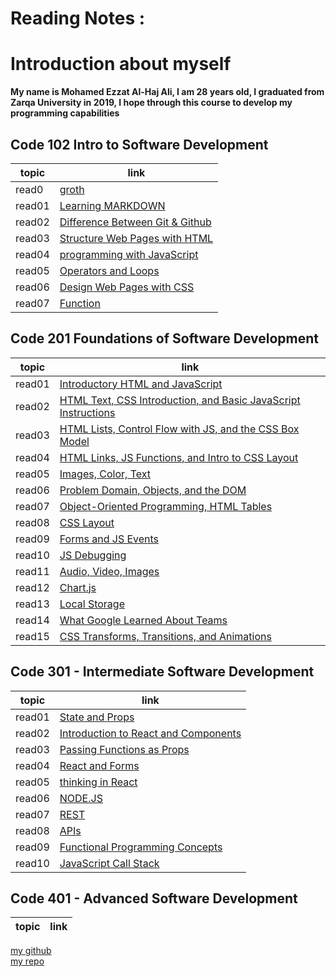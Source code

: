 # Reading Notes :

# Introduction about myself

**My name is Mohamed Ezzat Al-Haj Ali, I am 28 years old, I graduated from Zarqa University in 2019, I hope through this course to develop my programming capabilities**  

## Code 102 Intro to Software Development

topic | link
----|-----
read0 |[groth](read0)
read01 |[Learning MARKDOWN](read01)
read02 |[Difference Between Git & Github](read02)
read03 |[Structure Web Pages with HTML](read03)
read04 |[programming with JavaScript](read04)
read05 |[Operators and Loops](read05)
read06 |[Design Web Pages with CSS](read06)
read07 |[Function](read07)


## Code 201 Foundations of Software Development

topic | link
----|-----
read01 |[Introductory HTML and JavaScript](class-01)
read02 |[HTML Text, CSS Introduction, and Basic JavaScript Instructions](class-02)
read03 |[HTML Lists, Control Flow with JS, and the CSS Box Model](class-03)
read04 |[HTML Links, JS Functions, and Intro to CSS Layout](class-04)
read05 |[Images, Color, Text](class-05)
read06 |[Problem Domain, Objects, and the DOM](class-06)
read07 |[Object-Oriented Programming, HTML Tables](class-07)
read08 |[CSS Layout](class-08)
read09 |[Forms and JS Events](class-09)
read10 |[JS Debugging](class-10)
read11 |[Audio, Video, Images](class-11)
read12 |[Chart.js](class-12)
read13 |[Local Storage](class-13)
read14 |[What Google Learned About Teams](class-14)
read15 |[CSS Transforms, Transitions, and Animations](class-15)

## Code 301 - Intermediate Software Development

topic | link
----|-----
read01 |[State and Props](class-01)  
read02 |[Introduction to React and Components](class-02)
read03 |[Passing Functions as Props](class-03)
read04 |[React and Forms](class-04)
read05 |[thinking in React](class-05)  
read06 |[NODE.JS](class-06)
read07 |[REST](class-07)
read08 |[APIs](class-08)
read09 |[Functional Programming Concepts](class-09)
read10 |[JavaScript Call Stack](class-10)

## Code 401 - Advanced Software Development

topic | link
----|-----

[my github](https://github.com/mohammadezzat93)  
[my repo](https://github.com/mohammadezzat93/Reading-notes)